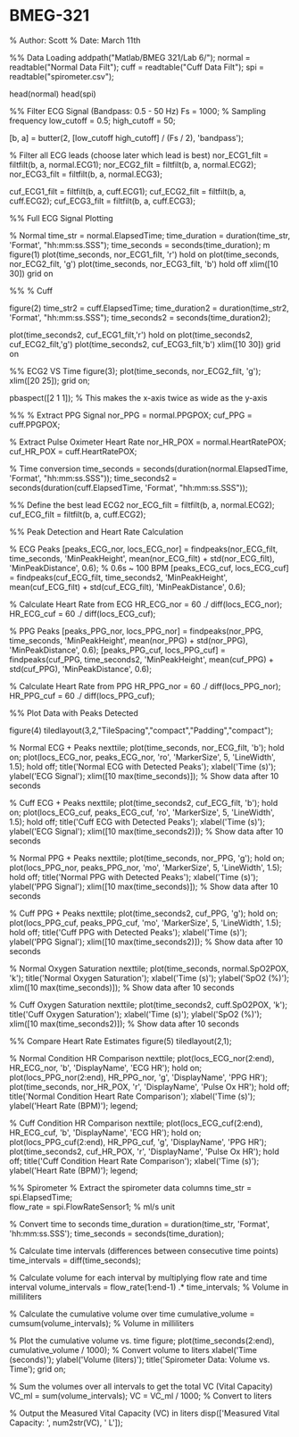 # BMEG-321


% Author: Scott
% Date: March 11th

%% Data Loading
addpath("Matlab/BMEG 321/Lab 6/");
normal = readtable("Normal Data Filt");
cuff = readtable("Cuff Data Filt");
spi = readtable("spirometer.csv");

head(normal)
head(spi)


%% Filter ECG Signal (Bandpass: 0.5 - 50 Hz)
Fs = 1000; % Sampling frequency
low_cutoff = 0.5;
high_cutoff = 50;

[b, a] = butter(2, [low_cutoff high_cutoff] / (Fs / 2), 'bandpass');

% Filter all ECG leads (choose later which lead is best)
nor_ECG1_filt = filtfilt(b, a, normal.ECG1);
nor_ECG2_filt = filtfilt(b, a, normal.ECG2);
nor_ECG3_filt = filtfilt(b, a, normal.ECG3);

cuf_ECG1_filt = filtfilt(b, a, cuff.ECG1);
cuf_ECG2_filt = filtfilt(b, a, cuff.ECG2);
cuf_ECG3_filt = filtfilt(b, a, cuff.ECG3);

%% Full ECG Signal Plotting

% Normal
time_str = normal.ElapsedTime;
time_duration = duration(time_str, 'Format', "hh:mm:ss.SSS");
time_seconds = seconds(time_duration);
m
figure(1)
plot(time_seconds, nor_ECG1_filt, 'r')
hold on
plot(time_seconds, nor_ECG2_filt, 'g')
plot(time_seconds, nor_ECG3_filt, 'b')
hold off
xlim([10 30])
grid on

%%
% Cuff

figure(2)
time_str2 = cuff.ElapsedTime;
time_duration2 = duration(time_str2, 'Format', "hh:mm:ss.SSS");
time_seconds2 = seconds(time_duration2);

plot(time_seconds2, cuf_ECG1_filt,'r')
hold on
plot(time_seconds2, cuf_ECG2_filt,'g')
plot(time_seconds2, cuf_ECG3_filt,'b')
xlim([10 30])
grid on

%% ECG2 VS Time
figure(3);
plot(time_seconds, nor_ECG2_filt, 'g');
xlim([20 25]); 
grid on;

pbaspect([2 1 1]);  % This makes the x-axis twice as wide as the y-axis


%%
% Extract PPG Signal
nor_PPG = normal.PPGPOX;
cuf_PPG = cuff.PPGPOX;

% Extract Pulse Oximeter Heart Rate
nor_HR_POX = normal.HeartRatePOX;
cuf_HR_POX = cuff.HeartRatePOX;

% Time conversion
time_seconds = seconds(duration(normal.ElapsedTime, 'Format', "hh:mm:ss.SSS"));
time_seconds2 = seconds(duration(cuff.ElapsedTime, 'Format', "hh:mm:ss.SSS"));

%% Define the best lead ECG2
nor_ECG_filt = filtfilt(b, a, normal.ECG2);
cuf_ECG_filt = filtfilt(b, a, cuff.ECG2);

%% Peak Detection and Heart Rate Calculation

% ECG Peaks
[peaks_ECG_nor, locs_ECG_nor] = findpeaks(nor_ECG_filt, time_seconds, 'MinPeakHeight', mean(nor_ECG_filt) + std(nor_ECG_filt), 'MinPeakDistance', 0.6); % 0.6s ~ 100 BPM
[peaks_ECG_cuf, locs_ECG_cuf] = findpeaks(cuf_ECG_filt, time_seconds2, 'MinPeakHeight', mean(cuf_ECG_filt) + std(cuf_ECG_filt), 'MinPeakDistance', 0.6);

% Calculate Heart Rate from ECG
HR_ECG_nor = 60 ./ diff(locs_ECG_nor);
HR_ECG_cuf = 60 ./ diff(locs_ECG_cuf);

% PPG Peaks
[peaks_PPG_nor, locs_PPG_nor] = findpeaks(nor_PPG, time_seconds, 'MinPeakHeight', mean(nor_PPG) + std(nor_PPG), 'MinPeakDistance', 0.6);
[peaks_PPG_cuf, locs_PPG_cuf] = findpeaks(cuf_PPG, time_seconds2, 'MinPeakHeight', mean(cuf_PPG) + std(cuf_PPG), 'MinPeakDistance', 0.6);

% Calculate Heart Rate from PPG
HR_PPG_nor = 60 ./ diff(locs_PPG_nor);
HR_PPG_cuf = 60 ./ diff(locs_PPG_cuf);

%% Plot Data with Peaks Detected

figure(4)
tiledlayout(3,2,"TileSpacing","compact","Padding","compact");

% Normal ECG + Peaks
nexttile;
plot(time_seconds, nor_ECG_filt, 'b');
hold on;
plot(locs_ECG_nor, peaks_ECG_nor, 'ro', 'MarkerSize', 5, 'LineWidth', 1.5);
hold off;
title('Normal ECG with Detected Peaks');
xlabel('Time (s)');
ylabel('ECG Signal');
xlim([10 max(time_seconds)]);  % Show data after 10 seconds

% Cuff ECG + Peaks
nexttile;
plot(time_seconds2, cuf_ECG_filt, 'b');
hold on;
plot(locs_ECG_cuf, peaks_ECG_cuf, 'ro', 'MarkerSize', 5, 'LineWidth', 1.5);
hold off;
title('Cuff ECG with Detected Peaks');
xlabel('Time (s)');
ylabel('ECG Signal');
xlim([10 max(time_seconds2)]);  % Show data after 10 seconds

% Normal PPG + Peaks
nexttile;
plot(time_seconds, nor_PPG, 'g');
hold on;
plot(locs_PPG_nor, peaks_PPG_nor, 'mo', 'MarkerSize', 5, 'LineWidth', 1.5);
hold off;
title('Normal PPG with Detected Peaks');
xlabel('Time (s)');
ylabel('PPG Signal');
xlim([10 max(time_seconds)]);  % Show data after 10 seconds

% Cuff PPG + Peaks
nexttile;
plot(time_seconds2, cuf_PPG, 'g');
hold on;
plot(locs_PPG_cuf, peaks_PPG_cuf, 'mo', 'MarkerSize', 5, 'LineWidth', 1.5);
hold off;
title('Cuff PPG with Detected Peaks');
xlabel('Time (s)');
ylabel('PPG Signal');
xlim([10 max(time_seconds2)]);  % Show data after 10 seconds

% Normal Oxygen Saturation
nexttile;
plot(time_seconds, normal.SpO2POX, 'k');
title('Normal Oxygen Saturation');
xlabel('Time (s)');
ylabel('SpO2 (%)');
xlim([10 max(time_seconds)]);  % Show data after 10 seconds

% Cuff Oxygen Saturation
nexttile;
plot(time_seconds2, cuff.SpO2POX, 'k');
title('Cuff Oxygen Saturation');
xlabel('Time (s)');
ylabel('SpO2 (%)');
xlim([10 max(time_seconds2)]);  % Show data after 10 seconds


%% Compare Heart Rate Estimates
figure(5)
tiledlayout(2,1);

% Normal Condition HR Comparison
nexttile;
plot(locs_ECG_nor(2:end), HR_ECG_nor, 'b', 'DisplayName', 'ECG HR');
hold on;
plot(locs_PPG_nor(2:end), HR_PPG_nor, 'g', 'DisplayName', 'PPG HR');
plot(time_seconds, nor_HR_POX, 'r', 'DisplayName', 'Pulse Ox HR');
hold off;
title('Normal Condition Heart Rate Comparison');
xlabel('Time (s)');
ylabel('Heart Rate (BPM)');
legend;

% Cuff Condition HR Comparison
nexttile;
plot(locs_ECG_cuf(2:end), HR_ECG_cuf, 'b', 'DisplayName', 'ECG HR');
hold on;
plot(locs_PPG_cuf(2:end), HR_PPG_cuf, 'g', 'DisplayName', 'PPG HR');
plot(time_seconds2, cuf_HR_POX, 'r', 'DisplayName', 'Pulse Ox HR');
hold off;
title('Cuff Condition Heart Rate Comparison');
xlabel('Time (s)');
ylabel('Heart Rate (BPM)');
legend;

%% Spirometer 
% Extract the spirometer data columns
time_str = spi.ElapsedTime;  
flow_rate = spi.FlowRateSensor1;  % ml/s unit

% Convert time to seconds
time_duration = duration(time_str, 'Format', 'hh:mm:ss.SSS');
time_seconds = seconds(time_duration);

% Calculate time intervals (differences between consecutive time points)
time_intervals = diff(time_seconds);  

% Calculate volume for each interval by multiplying flow rate and time interval
volume_intervals = flow_rate(1:end-1) .* time_intervals;  % Volume in milliliters

% Calculate the cumulative volume over time
cumulative_volume = cumsum(volume_intervals);  % Volume in milliliters

% Plot the cumulative volume vs. time
figure;
plot(time_seconds(2:end), cumulative_volume / 1000);  % Convert volume to liters
xlabel('Time (seconds)');
ylabel('Volume (liters)');
title('Spirometer Data: Volume vs. Time');
grid on;

% Sum the volumes over all intervals to get the total VC (Vital Capacity)
VC_ml = sum(volume_intervals); 
VC = VC_ml / 1000;  % Convert to liters

% Output the Measured Vital Capacity (VC) in liters
disp(['Measured Vital Capacity: ', num2str(VC), ' L']);
